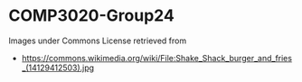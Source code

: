 # COMP3020-Group24
Images under Commons License retrieved from
- https://commons.wikimedia.org/wiki/File:Shake_Shack_burger_and_fries_(14129412503).jpg
